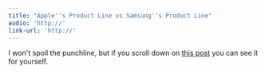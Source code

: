 ```yaml
---
title: "Apple''s Product Line vs Samsung''s Product Line"
audio: 'http://'
link-url: 'http://'
---
```

<p>I won't spoil the punchline, but if you scroll down on <a href="http://www.minimallyminimal.com/journal/2011/11/16/coffee-time-market-share-vs-profit.html">this post</a> you can see it for yourself.</p>
